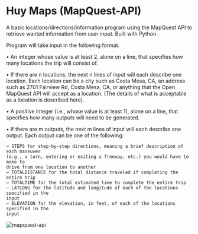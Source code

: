 # Huy Maps (MapQuest-API)

A basic locations/directions/information program using the MapQuest API to retrieve wanted information from user input. Built with Python.

Program will take input in the following format.

• An integer whose value is at least 2, alone on a line, that specifies how many
locations the trip will consist of.

• If there are n locations, the next n lines of input will each describe one location. Each
location can be a city such as Costa Mesa, CA, an address such as 2701 Fairview
Rd, Costa Mesa, CA, or anything that the Open MapQuest API will accept as a
location. (The details of what is acceptable as a location is described here).

• A positive integer (i.e., whose value is at least 1), alone on a line, that specifies how
many outputs will need to be generated.

• If there are m outputs, the next m lines of input will each describe one output. Each
output can be one of the following:

    – STEPS for step-by-step directions, meaning a brief description of each maneuver
    (e.g., a turn, entering or exiting a freeway, etc.) you would have to make to
    drive from one location to another
    – TOTALDISTANCE for the total distance traveled if completing the entire trip
    – TOTALTIME for the total estimated time to complete the entire trip
    – LATLONG for the latitude and longitude of each of the locations specified in the
    input
    – ELEVATION for the elevation, in feet, of each of the locations specified in the
    input
![mapquest-api](https://i.imgur.com/M39e75v.png)
